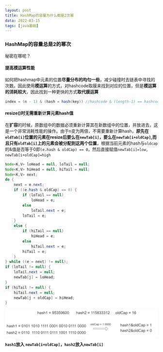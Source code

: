```yaml
---
layout: post
title: HashMap的容量为什么都是2次幂
data: 2022-03-15
tags: [java基础]
---
```


### HashMap的容量总是2的幂次

秘密在哪呢？

#### 提高模运算性能

如何把hashmap中元素的位置**尽量分布的均匀一些**，减少碰撞时去链表中寻找的次数。因此使用**模运算**的方式，对hashcode取膜来找到对应的位置，但是**模运算的消耗较大**，因此找到一种更快的方式**取代膜运算**

```java
index = (n - 1) & (hash = hash(key)) //hashcode & (length-1) == hashcode % length
```



#### resize()时无需重新计算元素hash值

在**扩容**的时候，原数组中的数据必须重新计算其在新数组中的位置，并放进去，这是一个非常消耗性能的操作。由于n变为两倍，不需要重新计算hash，**原先在`oldTab[i]`位置的元素在resize后要么在`newTab[i]`，要么在`newTab[i+oldCap]`,而且只有`oldTab[i]`上的元素会被分配到这两个位置**，根据当前元素的hash与`oldcap`的&值是否等于0即`(e.hash & oldCap) == 0`，然后直接赋值`newTab[i]=low,` `newTab[i+oldCap]=high`

```java
Node<K,V> loHead = null, loTail = null;
Node<K,V> hiHead = null, hiTail = null;
Node<K,V> next;
do {
    next = e.next;
    if ((e.hash & oldCap) == 0) {
        if (loTail == null)
            loHead = e;
        else
            loTail.next = e;
        loTail = e;
    }
    else {
        if (hiTail == null)
            hiHead = e;
        else
            hiTail.next = e;
        hiTail = e;
    }
} while ((e = next) != null);
if (loTail != null) {
    loTail.next = null;
    newTab[j] = loHead;
}
if (hiTail != null) {
    hiTail.next = null;
    newTab[j + oldCap] = hiHead;
}
```

![](https://raw.githubusercontent.com/Mingasd/PostImg/main/%E6%9C%AA%E5%91%BD%E5%90%8D%E7%BB%98%E5%9B%BE.png)

**`hash1`放入 `newTab[i+oldCap]`，`hash2`放入`newTab[i]`**